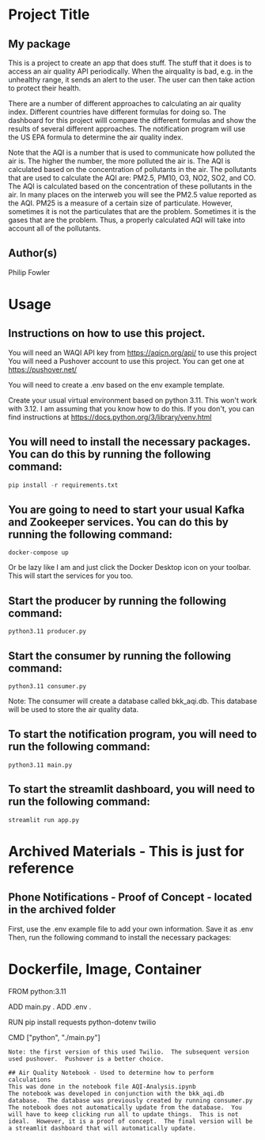 # Project Title
## My package
This is a project to create an app that does stuff.  The stuff that it does is to access an air quality API periodically.  When the airquality is bad, e.g. in the unhealthy range, it sends an alert to the user.  The user can then take action to protect their health.    

There are a number of different approaches to calculating an air quality index.  Different countries have different formulas for doing so.  The dashboard for this project willl compare the different formulas and show the results of several different approaches.  The notification program will use the US EPA formula to determine the air quality index.

Note that the AQI is a number that is used to communicate how polluted the air is.  The higher the number, the more polluted the air is.  The AQI is calculated based on the concentration of pollutants in the air.  The pollutants that are used to calculate the AQI are: PM2.5, PM10, O3, NO2, SO2, and CO.  The AQI is calculated based on the concentration of these pollutants in the air.  In many places on the interweb you will see the PM2.5 value reported as the AQI.  PM25 is a measure of a certain size of particulate. However, sometimes it is not the particulates that are the problem.  Sometimes it is the gases that are the problem.  Thus, a properly calculated AQI will take into account all of the pollutants.  


## Author(s)
Philip Fowler

# Usage
## Instructions on how to use this project.
You will need an WAQI API key from https://aqicn.org/api/ to use this project  
You will need a Pushover account to use this project.  You can get one at https://pushover.net/

You will need to create a .env based on the env example template.

Create your usual virtual environment based on python 3.11. This won't work with 3.12. I am assuming that you know how to do this. If you don't, you can find instructions at https://docs.python.org/3/library/venv.html

## You will need to install the necessary packages.  You can do this by running the following command:

```python
pip install -r requirements.txt
```

## You are going to need to start your usual Kafka and Zookeeper services.  You can do this by running the following command:

```
docker-compose up
```

Or be lazy like I am and just click the Docker Desktop icon on your toolbar.  This will start the services for you too.

## Start the producer by running the following command:

```
python3.11 producer.py
```

## Start the consumer by running the following command:
```
python3.11 consumer.py
```

Note: The consumer will create a database called bkk_aqi.db.  This database will be used to store the air quality data.  


## To start the notification program, you will need to run the following command:
``` 
python3.11 main.py
```

## To start the streamlit dashboard, you will need to run the following command:

```
streamlit run app.py
```


# Archived Materials - This is just for reference  
## Phone Notifications - Proof of Concept - located in the archived folder
First, use the .env example file to add your own information.  Save it as .env Then, run the following command to install the necessary packages:

# Dockerfile, Image, Container
FROM python:3.11

ADD main.py .
ADD .env .

RUN pip install requests python-dotenv twilio

CMD ["python", "./main.py"]
```
Note: the first version of this used Twilio.  The subsequent version used pushover.  Pushover is a better choice.

## Air Quality Notebook - Used to determine how to perform calculations
This was done in the notebook file AQI-Analysis.ipynb
The notebook was developed in conjunction with the bkk_aqi.db database.  The database was previously created by running consumer.py
The notebook does not automatically update from the database.  You will have to keep clicking run all to update things.  This is not ideal.  However, it is a proof of concept.  The final version will be a streamlit dashboard that will automatically update.




